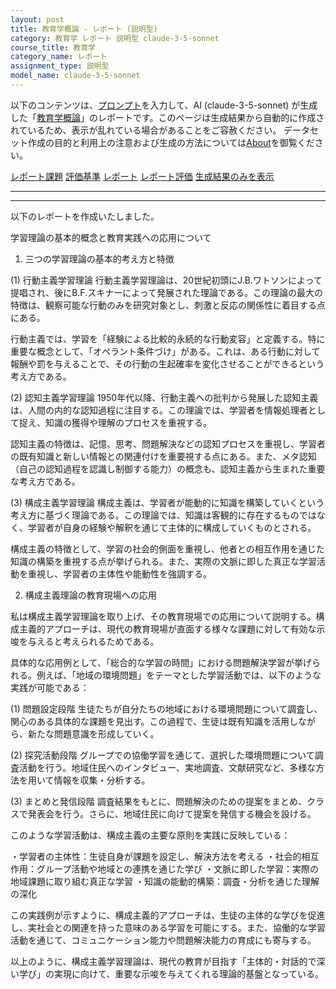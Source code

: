 ```yaml
---
layout: post
title: 教育学概論 - レポート (説明型)
category: 教育学 レポート 説明型 claude-3-5-sonnet
course_title: 教育学
category_name: レポート
assignment_type: 説明型
model_name: claude-3-5-sonnet
---
```


以下のコンテンツは、[プロンプト](https://github.com/takedatoshiyuki/synthetic_assignments/tree/main/generated/教育学/claude-3-5-sonnet/prompt_レポート-説明型.md)を入力して、AI (claude-3-5-sonnet) が生成した「[教育学概論](/contents/教育学/)」のレポートです。このページは生成結果から自動的に作成されているため、表示が乱れている場合があることをご容赦ください。
データセット作成の目的と利用上の注意および生成の方法については[About](/About)を御覧ください。

[レポート課題](../レポート課題-説明型)
[評価基準](../評価基準-説明型)
[レポート](../レポート-説明型)
[レポート評価](../レポート評価-説明型)
[生成結果のみを表示](https://github.com/takedatoshiyuki/synthetic_assignments/tree/main/generated/教育学/claude-3-5-sonnet/レポート-説明型.md)
  

***
***
  
以下のレポートを作成いたしました。

学習理論の基本的概念と教育実践への応用について

1. 三つの学習理論の基本的考え方と特徴

(1) 行動主義学習理論
行動主義学習理論は、20世紀初頭にJ.B.ワトソンによって提唱され、後にB.F.スキナーによって発展された理論である。この理論の最大の特徴は、観察可能な行動のみを研究対象とし、刺激と反応の関係性に着目する点にある。

行動主義では、学習を「経験による比較的永続的な行動変容」と定義する。特に重要な概念として、「オペラント条件づけ」がある。これは、ある行動に対して報酬や罰を与えることで、その行動の生起確率を変化させることができるという考え方である。

(2) 認知主義学習理論
1950年代以降、行動主義への批判から発展した認知主義は、人間の内的な認知過程に注目する。この理論では、学習者を情報処理者として捉え、知識の獲得や理解のプロセスを重視する。

認知主義の特徴は、記憶、思考、問題解決などの認知プロセスを重視し、学習者の既有知識と新しい情報との関連付けを重要視する点にある。また、メタ認知（自己の認知過程を認識し制御する能力）の概念も、認知主義から生まれた重要な考え方である。

(3) 構成主義学習理論
構成主義は、学習者が能動的に知識を構築していくという考え方に基づく理論である。この理論では、知識は客観的に存在するものではなく、学習者が自身の経験や解釈を通じて主体的に構成していくものとされる。

構成主義の特徴として、学習の社会的側面を重視し、他者との相互作用を通じた知識の構築を重視する点が挙げられる。また、実際の文脈に即した真正な学習活動を重視し、学習者の主体性や能動性を強調する。

2. 構成主義理論の教育現場への応用

私は構成主義学習理論を取り上げ、その教育現場での応用について説明する。構成主義的アプローチは、現代の教育現場が直面する様々な課題に対して有効な示唆を与えると考えられるためである。

具体的な応用例として、「総合的な学習の時間」における問題解決学習が挙げられる。例えば、「地域の環境問題」をテーマとした学習活動では、以下のような実践が可能である：

(1) 問題設定段階
生徒たちが自分たちの地域における環境問題について調査し、関心のある具体的な課題を見出す。この過程で、生徒は既有知識を活用しながら、新たな問題意識を形成していく。

(2) 探究活動段階
グループでの協働学習を通じて、選択した環境問題について調査活動を行う。地域住民へのインタビュー、実地調査、文献研究など、多様な方法を用いて情報を収集・分析する。

(3) まとめと発信段階
調査結果をもとに、問題解決のための提案をまとめ、クラスで発表会を行う。さらに、地域住民に向けて提案を発信する機会を設ける。

このような学習活動は、構成主義の主要な原則を実践に反映している：

・学習者の主体性：生徒自身が課題を設定し、解決方法を考える
・社会的相互作用：グループ活動や地域との連携を通じた学び
・文脈に即した学習：実際の地域課題に取り組む真正な学習
・知識の能動的構築：調査・分析を通じた理解の深化

この実践例が示すように、構成主義的アプローチは、生徒の主体的な学びを促進し、実社会との関連を持った意味のある学習を可能にする。また、協働的な学習活動を通じて、コミュニケーション能力や問題解決能力の育成にも寄与する。

以上のように、構成主義学習理論は、現代の教育が目指す「主体的・対話的で深い学び」の実現に向けて、重要な示唆を与えてくれる理論的基盤となっている。
